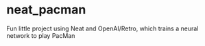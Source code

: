 # neat_pacman
Fun little project using Neat and OpenAI/Retro, which trains a neural network to play PacMan
